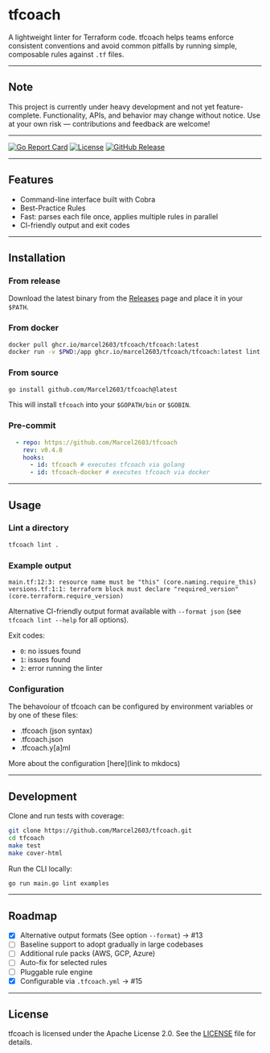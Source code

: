 # tfcoach

A lightweight linter for Terraform code.
tfcoach helps teams enforce consistent conventions and avoid common pitfalls by running simple, composable rules against
`.tf` files.

---

## Note

This project is currently under heavy development and not yet feature-complete.
Functionality, APIs, and behavior may change without notice. Use at your own risk — contributions and feedback are
welcome!

---

[![Go Report Card](https://goreportcard.com/badge/github.com/Marcel2603/tfcoach)](https://goreportcard.com/report/github.com/Marcel2603/tfcoach)
[![License](https://img.shields.io/badge/License-Apache%202.0-blue.svg)](https://github.com/Marcel2603/tfcoach/blob/main/LICENSE)
[![GitHub Release](https://img.shields.io/github/v/release/Marcel2603/tfcoach)](https://github.com/Marcel2603/tfcoach/releases/latest)

---

## Features

- Command-line interface built with Cobra
- Best-Practice Rules
- Fast: parses each file once, applies multiple rules in parallel
- CI-friendly output and exit codes

---

## Installation

### From release

Download the latest binary from the [Releases](https://github.com/Marcel2603/tfcoach/releases) page and place it in your
`$PATH`.

### From docker

```bash
docker pull ghcr.io/marcel2603/tfcoach/tfcoach:latest
docker run -v $PWD:/app ghcr.io/marcel2603/tfcoach/tfcoach:latest lint .
```

### From source

```bash
go install github.com/Marcel2603/tfcoach@latest
```

This will install `tfcoach` into your `$GOPATH/bin` or `$GOBIN`.

### Pre-commit

```yaml
  - repo: https://github.com/Marcel2603/tfcoach
    rev: v0.4.0
    hooks:
      - id: tfcoach # executes tfcoach via golang
      - id: tfcoach-docker # executes tfcoach via docker
```

---

## Usage

### Lint a directory

```bash
tfcoach lint .
```

### Example output

```shell
main.tf:12:3: resource name must be "this" (core.naming.require_this)
versions.tf:1:1: terraform block must declare "required_version" (core.terraform.require_version)
```

Alternative CI-friendly output format available with `--format json` (see `tfcoach lint --help` for all options).

Exit codes:

- `0`: no issues found
- `1`: issues found
- `2`: error running the linter

### Configuration

The behavoíour of tfcoach can be configured by environment variables or by one of these files:

- .tfcoach (json syntax)
- .tfcoach.json
- .tfcoach.y[a]ml

More about the configuration [here](link to mkdocs)

---

## Development

Clone and run tests with coverage:

```bash
git clone https://github.com/Marcel2603/tfcoach.git
cd tfcoach
make test
make cover-html
```

Run the CLI locally:

```bash
go run main.go lint examples
```

---

## Roadmap

- [x] Alternative output formats (See option `--format`) → #13
- [ ] Baseline support to adopt gradually in large codebases
- [ ] Additional rule packs (AWS, GCP, Azure)
- [ ] Auto-fix for selected rules
- [ ] Pluggable rule engine
- [x] Configurable via `.tfcoach.yml` → #15

---

## License

tfcoach is licensed under the Apache License 2.0. See the [LICENSE](LICENSE) file for details.
